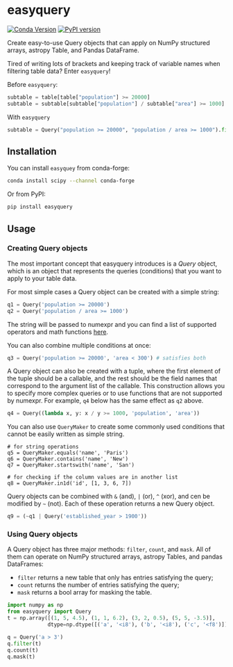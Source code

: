 # easyquery
[![Conda Version](https://img.shields.io/conda/vn/conda-forge/easyquery.svg)](https://anaconda.org/conda-forge/easyquery)
[![PyPI version](https://img.shields.io/pypi/v/easyquery.svg)](https://pypi.python.org/pypi/easyquery)

Create easy-to-use Query objects that can apply on NumPy structured arrays, astropy Table, and Pandas DataFrame.

Tired of writing lots of brackets and keeping track of variable names when filtering table data? Enter `easyquery`! 

Before `easyquery`:
```python
subtable = table[table["population"] >= 20000]
subtable = subtable[subtable["population"] / subtable["area"] >= 1000]
```

With `easyquery`
```python
subtable = Query("population >= 20000", "population / area >= 1000").filter(table)
```

## Installation

You can install `easyquey` from conda-forge:

```bash
conda install scipy --channel conda-forge
```

Or from PyPI:

```bash
pip install easyquery
```

## Usage

### Creating Query objects

The most important concept that easyquery introduces is a _Query_ object,
which is an object that represents the queries (conditions) that you want to
apply to your table data.

For most simple cases a Query object can be created with a simple string:

```python
q1 = Query('population >= 20000')
q2 = Query('population / area >= 1000')
```

The string will be passed to numexpr and you can find a list of supported
operators and math functions
[here](https://numexpr.readthedocs.io/en/latest/user_guide.html#supported-operators).

You can also combine multiple conditions at once:

```python
q3 = Query('population >= 20000', 'area < 300') # satisfies both
```

A Query object can also be created with a tuple, where the first element of
the tuple should be a callable, and the rest should be the field names that
correspond to the argument list of the callable.
This construction allows you to specify more complex queries or to use functions
that are not supported by numexpr.
For example, `q4` below has the same effect as `q2` above.

```python
q4 = Query((lambda x, y: x / y >= 1000, 'population', 'area'))
```

You can also use `QueryMaker` to create some commonly used conditions that
cannot be easily written as simple string.

```
# for string operations
q5 = QueryMaker.equals('name', 'Paris')
q6 = QueryMaker.contains('name', 'New')
q7 = QueryMaker.startswith('name', 'San')

# for checking if the column values are in another list
q8 = QueryMaker.in1d('id', [1, 3, 6, 7])
```

Query objects can be combined with `&` (and), `|` (or), `^` (xor), and cen be
modified by `~` (not). Each of these operation returns a new Query object.

```python
q9 = (~q1 | Query('established_year > 1900'))
```

### Using Query objects

A Query object has three major methods: `filter`, `count`, and `mask`.
All of them can operate on NumPy structured arrays, astropy Tables, and pandas DataFrames:

- `filter` returns a new table that only has entries satisfying the query;
- `count` returns the number of entries satisfying the query;
- `mask` returns a bool array for masking the table.

```python
import numpy as np
from easyquery import Query
t = np.array([(1, 5, 4.5), (1, 1, 6.2), (3, 2, 0.5), (5, 5, -3.5)],
             dtype=np.dtype([('a', '<i8'), ('b', '<i8'), ('c', '<f8')]))

q = Query('a > 3')
q.filter(t)
q.count(t)
q.mask(t)
```
